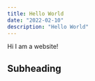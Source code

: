 ```yaml
---
title: Hello World
date: "2022-02-10"
description: "Hello World"
---
```


Hi I am a website!

## Subheading